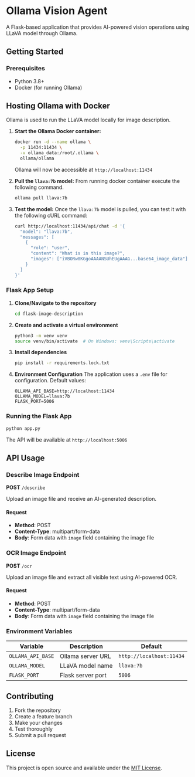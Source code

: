 # Ollama Vision Agent

A Flask-based application that provides AI-powered vision operations using LLaVA model through Ollama. 

## Getting Started

### Prerequisites

- Python 3.8+
- Docker (for running Ollama)

## Hosting Ollama with Docker

Ollama is used to run the LLaVA model locally for image description.

1. **Start the Ollama Docker container:**
   ```bash
   docker run -d --name ollama \
     -p 11434:11434 \
     -v ollama_data:/root/.ollama \
     ollama/ollama
   ```
   Ollama will now be accessible at `http://localhost:11434`

2. **Pull the `llava:7b` model:**
   From running docker container execute the following command.
   ```bash
   ollama pull llava:7b
   ```

3. **Test the model:**
   Once the `llava:7b` model is pulled, you can test it with the following cURL command:
   ```bash
   curl http://localhost:11434/api/chat -d '{
     "model": "llava:7b",
     "messages": [
       {
         "role": "user", 
         "content": "What is in this image?",
         "images": ["iVBORw0KGgoAAAANSUhEUgAAAG...base64_image_data"]
       }
     ]
   }'
   ```

### Flask App Setup

1. **Clone/Navigate to the repository**
   ```bash
   cd flask-image-description
   ```

2. **Create and activate a virtual environment**
   ```bash
   python3 -m venv venv
   source venv/bin/activate  # On Windows: venv\Scripts\activate
   ```

3. **Install dependencies**
   ```bash
   pip install -r requirements.lock.txt
   ```

4. **Environment Configuration**
   The application uses a `.env` file for configuration. Default values:
   ```env
   OLLAMA_API_BASE=http://localhost:11434
   OLLAMA_MODEL=llava:7b
   FLASK_PORT=5006
   ```

### Running the Flask App

```bash
python app.py
```

The API will be available at `http://localhost:5006`

## API Usage

### Describe Image Endpoint

**POST** `/describe`

Upload an image file and receive an AI-generated description.

#### Request
- **Method**: POST
- **Content-Type**: multipart/form-data
- **Body**: Form data with `image` field containing the image file

### OCR Image Endpoint

**POST** `/ocr`

Upload an image file and extract all visible text using AI-powered OCR.

#### Request
- **Method**: POST
- **Content-Type**: multipart/form-data
- **Body**: Form data with `image` field containing the image file

### Environment Variables

| Variable | Description | Default |
|----------|-------------|---------|
| `OLLAMA_API_BASE` | Ollama server URL | `http://localhost:11434` |
| `OLLAMA_MODEL` | LLaVA model name | `llava:7b` |
| `FLASK_PORT` | Flask server port | `5006` |

## Contributing

1. Fork the repository
2. Create a feature branch
3. Make your changes
4. Test thoroughly
5. Submit a pull request

## License

This project is open source and available under the [MIT License](LICENSE).
